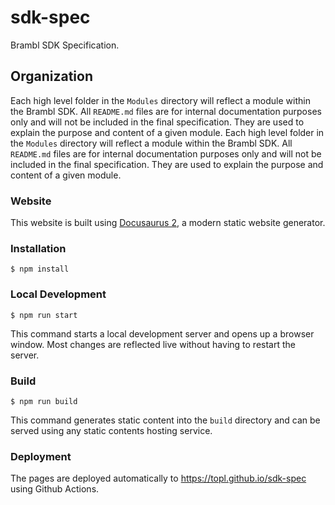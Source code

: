 # sdk-spec
Brambl SDK Specification. 


## Organization

Each high level folder in the `Modules` directory will reflect a module within the Brambl SDK. All `README.md` files are for internal documentation purposes only and will not be included in the final specification. They are used to explain the purpose and content of a given module. Each high level folder in the `Modules` directory will reflect a module within the Brambl SDK. All `README.md` files are for internal documentation purposes only and will not be included in the final specification. They are used to explain the purpose and content of a given module.


### Website

This website is built using [Docusaurus 2](https://docusaurus.io/), a modern static website generator.

### Installation

```
$ npm install 
```

### Local Development

```
$ npm run start
```

This command starts a local development server and opens up a browser window. Most changes are reflected live without having to restart the server.

### Build

```
$ npm run build
```

This command generates static content into the `build` directory and can be served using any static contents hosting service.

### Deployment

The pages are deployed automatically to https://topl.github.io/sdk-spec using Github Actions.
